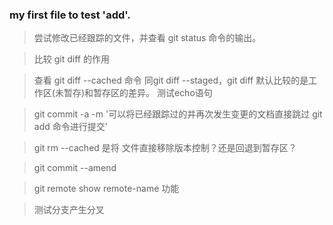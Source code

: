 ### my first file to test 'add'.

> 尝试修改已经跟踪的文件，并查看 git status 命令的输出。

> 比较 git diff 的作用

> 查看 git diff --cached 命令 同git diff --staged，git diff 默认比较的是工作区(未暂存)和暂存区的差异。
> 测试echo语句

> git commit -a -m '可以将已经跟踪过的并再次发生变更的文档直接跳过 git add 命令进行提交'

> git rm --cached 是将 文件直接移除版本控制？还是回退到暂存区？

> git commit --amend

> git remote show remote-name 功能

> 测试分支产生分叉
